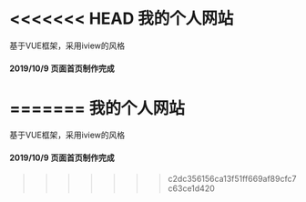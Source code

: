 <<<<<<< HEAD
我的个人网站
=================================
基于VUE框架，采用iview的风格<br>

#### 2019/10/9 页面首页制作完成
=======
我的个人网站
=================================
基于VUE框架，采用iview的风格<br>

#### 2019/10/9 页面首页制作完成
>>>>>>> c2dc356156ca13f51ff669af89cfc7c63ce1d420
